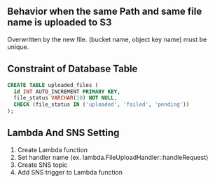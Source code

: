 
## Behavior when the same Path and same file name is uploaded to S3
Overwritten by the new file.
(bucket name, object key name) must be unique.

## Constraint of Database Table

```sql
CREATE TABLE uploaded_files (
  id INT AUTO_INCREMENT PRIMARY KEY,
  file_status VARCHAR(10) NOT NULL,
  CHECK (file_status IN ('uploaded', 'failed', 'pending'))
);
```

## Lambda And SNS Setting
1. Create Lambda function
2. Set handler name (ex. lambda.FileUploadHandler::handleRequest)
3. Create SNS topic
4. Add SNS trigger to Lambda function
